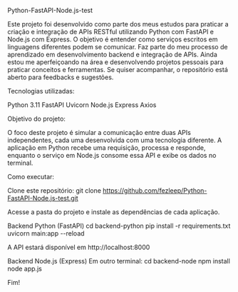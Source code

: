 Python-FastAPI-Node.js-test

Este projeto foi desenvolvido como parte dos meus estudos para praticar a criação e integração de APIs RESTful utilizando Python com FastAPI e Node.js com Express. O objetivo é entender como serviços escritos em linguagens diferentes podem se comunicar. 
Faz parte do meu processo de aprendizado em desenvolvimento backend e integração de APIs. Ainda estou me aperfeiçoando na área e desenvolvendo projetos pessoais para praticar conceitos e ferramentas. Se quiser acompanhar, o repositório está aberto para feedbacks e sugestões.


Tecnologias utilizadas:

Python 3.11
FastAPI
Uvicorn
Node.js
Express
Axios

Objetivo do projeto:

O foco deste projeto é simular a comunicação entre duas APIs independentes, cada uma desenvolvida com uma tecnologia diferente. A aplicação em Python recebe uma requisição, processa e responde, enquanto o serviço em Node.js consome essa API e exibe os dados no terminal.

Como executar:

Clone este repositório:
git clone https://github.com/fezleep/Python-FastAPI-Node.js-test.git

Acesse a pasta do projeto e instale as dependências de cada aplicação.

Backend Python (FastAPI)
cd backend-python
pip install -r requirements.txt
uvicorn main:app --reload

A API estará disponível em http://localhost:8000

Backend Node.js (Express)
Em outro terminal:
cd backend-node
npm install
node app.js

Fim!

